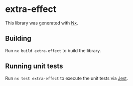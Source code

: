 # extra-effect

This library was generated with [Nx](https://nx.dev).

## Building

Run `nx build extra-effect` to build the library.

## Running unit tests

Run `nx test extra-effect` to execute the unit tests via [Jest](https://jestjs.io).
